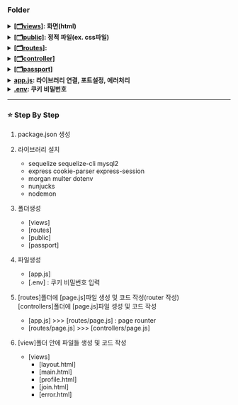 ### Folder

<details>
    <summary><b><a href="">[🗂️views]</a>: 화면(html)</b></summary>
    <ul>
      <li>
         <a href="">[layout.html]</a>
         : 화면 왼편 (로그인, 로그아웃 상태별 화면)
      </li>
      <li>
         <a href="">[main.html]</a>
         : 화면 오른편 (트윗 작성 및 트윗확인)
      </li>
      <li>
         <a href="">[profile.html]</a>
         : 팔로잉 목록, 팔로워 목록
      </li>
      <li>
         <a href="">[join.html]</a>
         : 회원가입
      </li>
      <li>
         <a href="">[error.html]</a>
         : 에러시
      </li>
    </ul>
</details>
<details>
    <summary><b><a href="">[🗂️public]</a>: 정적 파일(ex. css파일)</b></summary>
    <ul>
      <li>aa</li>
    </ul>
</details>
<details>
    <summary><b><a href="">[🗂️routes]</a>:</b></summary>
    <ul>
      <li>aa</li>
    </ul>
</details>
<details>
    <summary><b><a href="">[🗂️controller]</b></summary>
    <ul>
      <li>aa</li>
    </ul>
</details>
<details>
    <summary><b><a href="">[🗂️passport]</b></summary>
    <ul>
      <li>aa</li>
    </ul>
</details>
<details>
    <summary><b><a href="">app.js</a>: 라이브러리 연결, 포트설정, 에러처리</b></summary>
    <ul>
      <li>aa</li>
    </ul>
</details>
<details>
    <summary><b><a href="">.env</a>: 쿠키 비밀번호</b></summary>
    <ul>
      <li>aa</li>
    </ul>
</details>

<hr>

### ⭐️ Step By Step

1. package.json 생성
   <br>

2. 라이브러리 설치

   - sequelize sequelize-cli mysql2
   - express cookie-parser express-session
   - morgan multer dotenv
   - nunjucks
   - nodemon
     <br>

3. 폴더생성

   - [views]
   - [routes]
   - [public]
   - [passport]
     <br>

4. 파일생성

   - [app.js]
   - [.env] : 쿠키 비밀번호 입력
     <br>

5. [routes]폴더에 [page.js]파일 생성 및 코드 작성(router 작성)
   <br> [controllers]폴더에 [page.js]파일 셍성 및 코드 작성

   - [app.js] >>> [routes/page.js] : page rounter
   - [routes/page.js] >>> [controllers/page.js]
     <br>

6. [view]폴더 안에 파일들 생성 및 코드 작성
   - [views]
     - [layout.html]
     - [main.html]
     - [profile.html]
     - [join.html]
     - [error.html]
